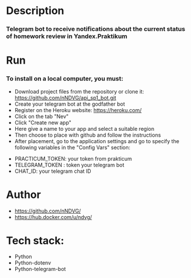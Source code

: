 # Description
### Telegram bot to receive notifications about the current status of homework review in Yandex.Praktikum

# Run
### To install on a local computer, you must:
* Download project files from the repository or clone it: https://github.com/nNDVG/api_sp1_bot.git
* Create your telegram bot at the godfather bot 
* Register on the Heroku website: https://heroku.com/
* Click on the tab "Nev"
* Click "Create new app"
* Here give a name to your app and select a suitable region
* Then choose to place with github and follow the instructions
* After placement, go to the application settings and go to specify the following variables in the "Config Vars" section:
 - PRACTICUM_TOKEN:  your token from prakticum
 - TELEGRAM_TOKEN : token your telegram bot
 - CHAT_ID: your telegram chat ID 

# Author
 - https://github.com/nNDVG/
 - https://hub.docker.com/u/ndvg/

# Tech stack:
* Python
* Python-dotenv
* Python-telegram-bot
